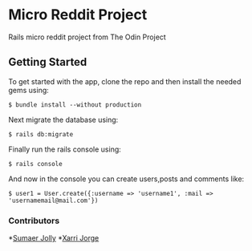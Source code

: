 # Micro Reddit Project
Rails micro reddit project from The Odin Project

## Getting Started 
To get started with the app, clone the repo and then install the needed gems using:
```
$ bundle install --without production
```
Next migrate the database using:
```
$ rails db:migrate
```
Finally run the rails console using:
```
$ rails console
```
And now in the console you can create users,posts and comments like:
```
$ user1 = User.create({:username => 'username1', :mail => 'usernamemail@mail.com'})
```

### Contributors

*[Sumaer Jolly](https://github.com/sumaerjolly)
*[Xarri Jorge](https://github.com/xarrijorge)


